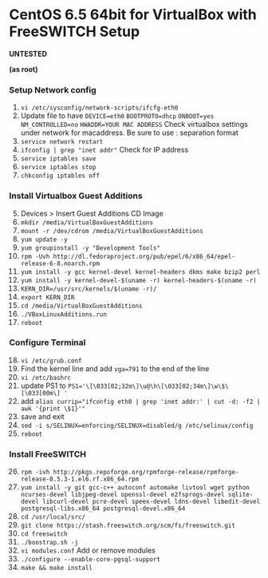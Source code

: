 # CentOS 6.5 64bit for VirtualBox with FreeSWITCH Setup
**UNTESTED**

__(as root)__

### Setup Network config
1. `vi /etc/sysconfig/network-scripts/ifcfg-eth0`
2. Update file to have `DEVICE=eth0` `BOOTPROTO=dhcp` `ONBOOT=yes` `NM_CONTROLLED=no` `HWADDR=YOUR MAC ADDRESS` Check virtualbox settings under network for macaddress. Be sure to use : separation format
3. `service network restart`
4. `ifconfig | grep "inet addr"` Check for IP address
5. `service iptables save`
6. `service iptables stop`
7. `chkconfig iptables off`

### Install Virtualbox Guest Additions
5. Devices > Insert Guest Additions CD Image
6. `mkdir /media/VirtualBoxGuestAdditions`
7. `mount -r /dev/cdrom /media/VirtualBoxGuestAdditions`
8. `yum update -y`
9. `yum groupinstall -y "Development Tools"`
10. `rpm -Uvh http://dl.fedoraproject.org/pub/epel/6/x86_64/epel-release-6-8.noarch.rpm`
11. `yum install -y gcc kernel-devel kernel-headers dkms make bzip2 perl`
12. `yum install -y kernel-devel-$(uname -r) kernel-headers-$(uname -r)`
13. `KERN_DIR=/usr/src/kernels/$(uname -r)/`
14. `export KERN_DIR`
15. `cd /media/VirtualBoxGuestAdditions`
16. `./VBoxLinuxAdditions.run`
17. `reboot`

### Configure Terminal
18. `vi /etc/grub.conf`
19. Find the kernel line and add `vga=791` to the end of the line
20. `vi /etc/bashrc`
21. update PS1 to `PS1='\[\033[02;32m\]\u@\h\[\033[02;34m\]\w\$\[\033[00m\] '`
22. add `alias currip="ifconfig eth0 | grep 'inet addr:' | cut -d: -f2 | awk '{print \$1}'"`
23. save and exit
24. `sed -i s/SELINUX=enforcing/SELINUX=disabled/g /etc/selinux/config`
25. `reboot`

### Install FreeSWITCH
26. `rpm -ivh http://pkgs.repoforge.org/rpmforge-release/rpmforge-release-0.5.3-1.el6.rf.x86_64.rpm`
27. `yum install -y git gcc-c++ autoconf automake livtool wget python ncurses-devel libjpeg-devel openssl-devel e2fsprogs-devel sqlite-devel libcurl-devel pcre-devel speex-devel ldns-devel libedit-devel postgresql-libs.x86_64 postgresql-devel.x86_64`
28. `cd /usr/local/src/`
29. `git clone https://stash.freeswitch.org/scm/fs/freeswitch.git`
30. `cd freeswitch`
31. `./boostrap.sh -j`
32. `vi modules.conf` Add or remove modules
33. `./configure --enable-core-pgsql-support`
34. `make && make install`

